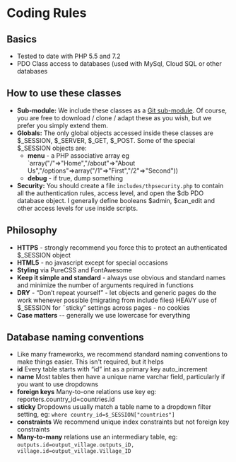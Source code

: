 # Coding Rules
## Basics

* Tested to date with PHP 5.5 and 7.2
* PDO Class access to databases (used with MySql, Cloud SQL or other databases

## How to use these classes

* **Sub-module:** We include these classes as a [Git sub-module](https://gist.github.com/gitaarik/8735255). Of course, you are free to download / clone / adapt these as you wish, but we prefer you simply extend them.
* **Globals:** The only global objects accessed inside these classes are $_SESSION, $_SERVER, $_GET, $_POST. Some of the special $_SESSION objects are:
  * **menu** - a PHP associative array eg `array("/"=>"Home","/about"=>"About Us","/options"=>array("/1"=>"First","/2"=>"Second"))
  * **debug** - if true, dump something
* **Security:** You should create a file `includes/thpsecurity.php` to contain all the authentication rules, access level, and open the $db PDO database object. I generally define booleans $admin, $can_edit and other access levels for use inside scripts.

## Philosophy

* **HTTPS** - strongly recommend you force this to protect an authenticated $_SESSION object
* **HTML5** - no javascript except for special occasions
* **Styling** via PureCSS and FontAwesome
* **Keep it simple and standard** - always use obvious and standard names and minimize the number of arguments required in functions
* **DRY** - “Don’t repeat yourself” - let objects and generic pages do the work whenever possible (migrating from include files)
HEAVY use of $_SESSION for ¨sticky” settings across pages - no cookies
* **Case matters** -- generally we use lowercase for everything

## Database naming conventions

* Like many frameworks, we recommend standard naming conventions to make things easier. This isn't required, but it helps
* **id** Every table starts with “id” int as a primary key auto_increment
* **name** Most tables then have a unique name varchar field, particularly if you want to use dropdowns 
* **foreign keys** Many-to-one relations use key eg: reporters.country_id=countries.id
* **sticky** Dropdowns usually match a table name to a dropdown filter setting, eg: `where country_id=$_SESSION["countries"]`
* **constraints** We recommend unique index constraints but not foreign key constraints
* **Many-to-many** relations use an intermediary table, eg:
```outputs.id=output_village.outputs_iD, village.id=output_village.Village_ID```

